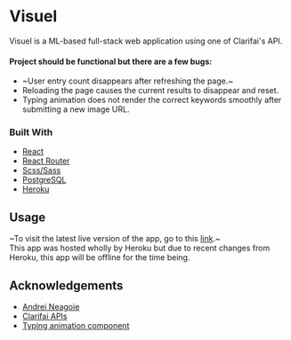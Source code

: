 # Visuel
Visuel is a ML-based full-stack web application using one of Clarifai's API. <br/> 

#### Project should be functional but there are a few bugs:
  - ~User entry count disappears after refreshing the page.~
  - Reloading the page causes the current results to disappear and reset.
  - Typing animation does not render the correct keywords smoothly after submitting a new image URL.
### Built With
  - [React](https://reactjs.org/)
  - [React Router](https://v5.reactrouter.com/web/guides/quick-start)
  - [Scss/Sass](https://sass-lang.com/)
  - [PostgreSQL](https://www.postgresql.org/)
  - [Heroku](https://www.heroku.com/)

## Usage
~To visit the latest live version of the app, go to this [link]().~ <br/> 
This app was hosted wholly by Heroku but due to recent changes from Heroku, this app will be offline for the time being.

## Acknowledgements
  - [Andrei Neagoie](https://github.com/aneagoie)
  - [Clarifai APIs](https://www.clarifai.com/computer-vision)
  - [Typing animation component](https://www.npmjs.com/package/react-type-animation)
